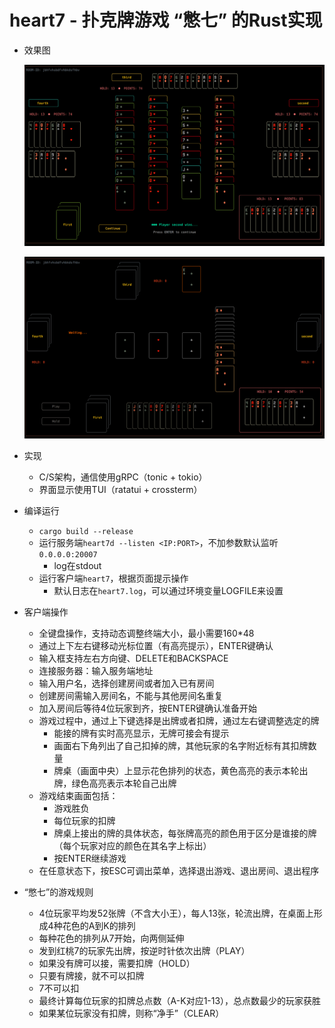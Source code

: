 # heart7 - 扑克牌游戏 “憋七” 的Rust实现
- 效果图

  ![result](assets/result.png)

  ![gaming](assets/gaming.png)

- 实现

  - C/S架构，通信使用gRPC（tonic + tokio）
  - 界面显示使用TUI（ratatui + crossterm）

- 编译运行

  - `cargo build --release`
  - 运行服务端`heart7d --listen <IP:PORT>`，不加参数默认监听`0.0.0.0:20007`
    - log在stdout
  - 运行客户端`heart7`，根据页面提示操作
    - 默认日志在`heart7.log`，可以通过环境变量LOGFILE来设置

- 客户端操作

  - 全键盘操作，支持动态调整终端大小，最小需要160*48
  - 通过上下左右键移动光标位置（有高亮提示），ENTER键确认
  - 输入框支持左右方向键、DELETE和BACKSPACE
  - 连接服务器：输入服务端地址
  - 输入用户名，选择创建房间或者加入已有房间
  - 创建房间需输入房间名，不能与其他房间名重复
  - 加入房间后等待4位玩家到齐，按ENTER键确认准备开始
  - 游戏过程中，通过上下键选择是出牌或者扣牌，通过左右键调整选定的牌
    - 能接的牌有实时高亮显示，无牌可接会有提示
    - 画面右下角列出了自己扣掉的牌，其他玩家的名字附近标有其扣牌数量
    - 牌桌（画面中央）上显示花色排列的状态，黄色高亮的表示本轮出牌，绿色高亮表示本轮自己出牌
  - 游戏结束画面包括：
    - 游戏胜负
    - 每位玩家的扣牌
    - 牌桌上接出的牌的具体状态，每张牌高亮的颜色用于区分是谁接的牌（每个玩家对应的颜色在其名字上标出）
    - 按ENTER继续游戏
  - 在任意状态下，按ESC可调出菜单，选择退出游戏、退出房间、退出程序

- “憋七”的游戏规则

  - 4位玩家平均发52张牌（不含大小王），每人13张，轮流出牌，在桌面上形成4种花色的A到K的排列
  - 每种花色的排列从7开始，向两侧延伸
  - 发到红桃7的玩家先出牌，按逆时针依次出牌（PLAY）
  - 如果没有牌可以接，需要扣牌（HOLD）
  - 只要有牌接，就不可以扣牌
  - 7不可以扣
  - 最终计算每位玩家的扣牌总点数（A-K对应1-13），总点数最少的玩家获胜
  - 如果某位玩家没有扣牌，则称“净手”（CLEAR）
